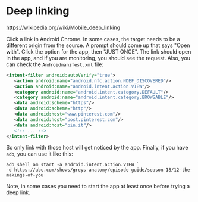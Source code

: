 # Deep linking

<https://wikipedia.org/wiki/Mobile_deep_linking>

Click a link in Android Chrome. In some cases, the target needs to be a
different origin from the source. A prompt should come up that says "Open
with". Click the option for the app, then "JUST ONCE". The link should open in
the app, and if you are monitoring, you should see the request. Also, you can
check the `Androidmanifest.xml` file:

~~~xml
<intent-filter android:autoVerify="true">
   <action android:name="android.nfc.action.NDEF_DISCOVERED"/>
   <action android:name="android.intent.action.VIEW"/>
   <category android:name="android.intent.category.DEFAULT"/>
   <category android:name="android.intent.category.BROWSABLE"/>
   <data android:scheme="https"/>
   <data android:scheme="http"/>
   <data android:host="www.pinterest.com"/>
   <data android:host="post.pinterest.com"/>
   <data android:host="pin.it"/>
   <!-- ... -->
</intent-filter>
~~~

So only link with those host will get noticed by the app. Finally, if you have
`adb`, you can use it like this:

~~~
adb shell am start -a android.intent.action.VIEW `
-d https://abc.com/shows/greys-anatomy/episode-guide/season-18/12-the-makings-of-you
~~~

Note, in some cases you need to start the app at least once before trying a
deep link.
